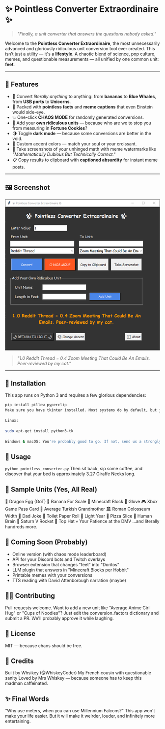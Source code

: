 # ✨ Pointless Converter Extraordinaire ✨

> *"Finally, a unit converter that answers the questions nobody asked."*

Welcome to the **Pointless Converter Extraordinaire**, the most unnecessarily advanced and gloriously ridiculous unit conversion tool ever created. This isn’t just a utility — it's a **lifestyle**. A chaotic blend of science, pop culture, memes, and questionable measurements — all unified by one common unit: **feet**.

---

## 🚀 Features

- 🔁 Convert *literally anything* to anything: from **bananas** to **Blue Whales**, from **USB ports** to **Unicorns**.
- 🧠 Packed with **pointless facts** and **meme captions** that even Einstein would side-eye.
- 💥 One-click **CHAOS MODE** for randomly generated conversions.
- 🧾 Add your **own ridiculous units** — because who are we to stop you from measuring in **Fortune Cookies**?
- 🌗 Toggle **dark mode** — because some conversions are better in the void.
- 🎨 Custom accent colors — match your soul or your croissant.
- 📸 Take screenshots of your unhinged math with meme watermarks like *"Mathematically Dubious But Technically Correct."*
- 📋 Copy results to clipboard with **captioned absurdity** for instant meme posts.

---

## 🖼️ Screenshot

![Pointless Screenshot](https://github.com/WhiskeyCoder/Pointless-Converter-Extraordinaire/blob/main/screenshot.png.png)

> *"1.0 Reddit Thread = 0.4 Zoom Meeting That Could Be An Emails. Peer-reviewed by my cat."*

---

## 🧪 Installation

This app runs on Python 3 and requires a few glorious dependencies:

```bash
pip install pillow pyperclip
Make sure you have tkinter installed. Most systems do by default, but just in case:

Linux:

sudo apt-get install python3-tk

Windows & macOS: You're probably good to go. If not, send us a strongly worded complaint measured in Rick Rolls.
```

## 🧠 Usage
```python pointless_converter.py```
Then sit back, sip some coffee, and discover that your bed is approximately 3.27 Giraffe Necks long.

## 📏 Sample Units (Yes, All Real)
🐉 Dragon Egg (GoT)
🧀 Banana For Scale
🧱 Minecraft Block
🧤 Glove
🎮 Xbox Game Pass Card
👵 Average Turkish Grandmother
🏛️ Roman Colosseum Width
🧍 Dad Joke
🧴 Toilet Paper Roll
🌌 Light Year
🍕 Pizza Slice
🧠 Human Brain
🚀 Saturn V Rocket
🎩 Top Hat
💀 Your Patience at the DMV
...and literally hundreds more.


## 🔮 Coming Soon (Probably)
- Online version (with chaos mode leaderboard)
- API for your Discord bots and Twitch overlays
- Browser extension that changes "feet" into "Doritos"
- LLM plugin that answers in "Minecraft Blocks per Hobbit"
- Printable memes with your conversions
- TTS reading with David Attenborough narration (maybe)


## 🧙‍♂️ Contributing
Pull requests welcome.
Want to add a new unit like "Average Anime Girl Hug" or "Cups of Noodles"?
Just edit the conversion_factors dictionary and submit a PR.
We'll probably approve it while laughing.

## 📜 License
MIT — because chaos should be free.

## 🧡 Credits
Built by Whsikey (@WhiskeyCoder)
My French cousin with questionable sanity
Loved by Mrs Whiskey — because someone has to keep this madman caffeinated.


## ✨ Final Words
"Why use meters, when you can use Millennium Falcons?"
This app won't make your life easier.
But it will make it weirder, louder, and infinitely more entertaining.
